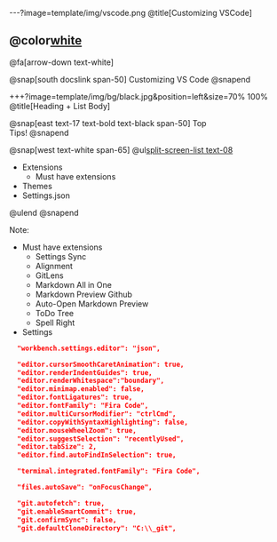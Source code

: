 ---?image=template/img/vscode.png
@title[Customizing VSCode]

## @color[white](Customizing<br>VSCode)

@fa[arrow-down text-white]

@snap[south docslink span-50]
Customizing VS Code
@snapend

+++?image=template/img/bg/black.jpg&position=left&size=70% 100%
@title[Heading + List Body]

@snap[east text-17 text-bold text-black span-50]
Top<br>Tips!
@snapend

@snap[west text-white span-65]
@ul[split-screen-list text-08](false)
- Extensions
  - Must have extensions
- Themes
- Settings.json

@ulend
@snapend

Note:
- Must have extensions
  - Settings Sync
  - Alignment
  - GitLens
  - Markdown All in One
  - Markdown Preview Github
  - Auto-Open Markdown Preview
  - ToDo Tree
  - Spell Right
- Settings

```json
  "workbench.settings.editor": "json",

  "editor.cursorSmoothCaretAnimation": true,
  "editor.renderIndentGuides": true,
  "editor.renderWhitespace":"boundary",
  "editor.minimap.enabled": false,
  "editor.fontLigatures": true,
  "editor.fontFamily": "Fira Code",
  "editor.multiCursorModifier": "ctrlCmd",
  "editor.copyWithSyntaxHighlighting": false,
  "editor.mouseWheelZoom": true,
  "editor.suggestSelection": "recentlyUsed",
  "editor.tabSize": 2,
  "editor.find.autoFindInSelection": true,

  "terminal.integrated.fontFamily": "Fira Code",

  "files.autoSave": "onFocusChange",

  "git.autofetch": true,
  "git.enableSmartCommit": true,
  "git.confirmSync": false,
  "git.defaultCloneDirectory": "C:\\_git",

```

